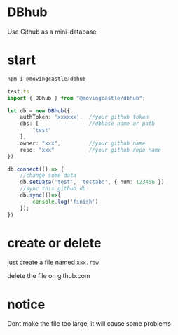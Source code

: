 # DBhub
Use Github as a mini-database

# start

```js
npm i @movingcastle/dbhub
```

```typescript
test.ts
import { DBhub } from "@movingcastle/dbhub";

let db = new DBhub({
    authToken: 'xxxxxx',  //your github token
    dbs: [                //dbbase name or path
        "test"
    ],
    owner: "xxx",         //your github name
    repo: "xxx"           //your github repo name
})

db.connect(() => {
    //change some data
    db.setData('test', 'testabc', { num: 123456 })
    //sync this github db
    db.sync(()=>{
        console.log('finish')
    });
})
```

# create or delete

just create a file named `xxx.raw`

delete the file on github.com

# notice
Dont make the file too large, it will cause some problems